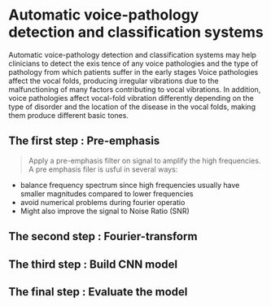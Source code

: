 # Automatic voice-pathology detection and classification systems
 Automatic voice-pathology detection and classification systems may help clinicians to detect the exis tence of any voice pathologies and the type of pathology from which patients suffer in the early stages Voice pathologies affect the vocal folds, producing irregular vibrations due to the malfunctioning of many factors contributing to vocal vibrations. In addition, voice pathologies affect vocal-fold vibration differently depending on the type of disorder and the location of the disease in the vocal folds, making them produce different basic tones.

## The first step : Pre-emphasis
>Apply a pre-emphasis filter on signal to amplify the high frequencies. A pre emphasis filer is usful in several ways:
- balance frequency spectrum  since high frequencies usually have smaller magnitudes compared to lower frequencies
- avoid numerical problems during fourier operatio
- Might also improve the signal to Noise Ratio (SNR)

## The second step : Fourier-transform

## The third step : Build CNN model

## The final step : Evaluate the model
